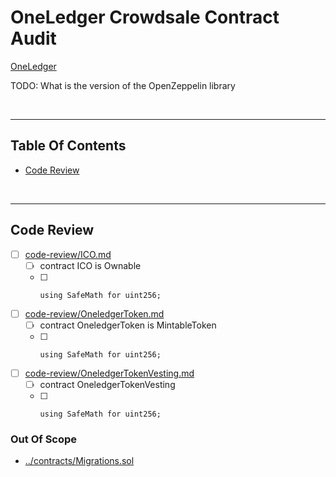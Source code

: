 # OneLedger Crowdsale Contract Audit

[OneLedger](https://oneledger.io/)

TODO: What is the version of the OpenZeppelin library

<br />

<hr />

## Table Of Contents

* [Code Review](#code-review)

<br />

<hr />

## Code Review

* [ ] [code-review/ICO.md](code-review/ICO.md)
  * [ ] contract ICO is Ownable
  * [ ]     using SafeMath for uint256;
* [ ] [code-review/OneledgerToken.md](code-review/OneledgerToken.md)
  * [ ] contract OneledgerToken is MintableToken
  * [ ]     using SafeMath for uint256;
* [ ] [code-review/OneledgerTokenVesting.md](code-review/OneledgerTokenVesting.md)
  * [ ] contract OneledgerTokenVesting
  * [ ]     using SafeMath for uint256;

### Out Of Scope

* [../contracts/Migrations.sol](../contracts/Migrations.sol)
